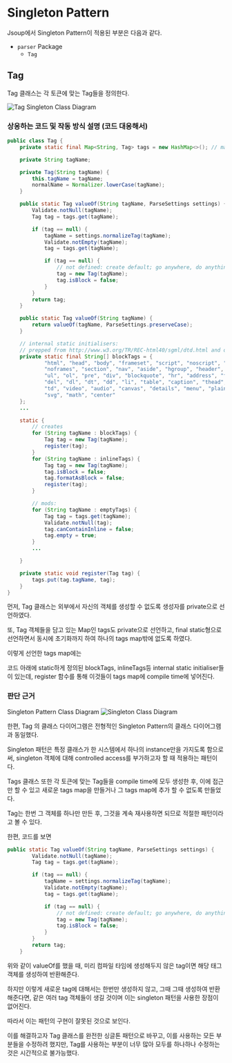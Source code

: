# Singleton Pattern

Jsoup에서 Singleton Pattern이 적용된 부분은 다음과 같다.
- `parser` Package
  - `Tag`

## Tag

Tag 클래스는 각 토큰에 맞는 Tag들을 정의한다.

![Tag Singleton Class Diagram](https://user-images.githubusercontent.com/47529632/70221178-3aa4e700-178b-11ea-81be-250240571ff6.PNG)


### 상응하는 코드 및 작동 방식 설명 (코드 대응해서)

``` java 
public class Tag {
    private static final Map<String, Tag> tags = new HashMap<>(); // map of known tags

    private String tagName;

    private Tag(String tagName) {
        this.tagName = tagName;
        normalName = Normalizer.lowerCase(tagName);
    }

    public static Tag valueOf(String tagName, ParseSettings settings) {
        Validate.notNull(tagName);
        Tag tag = tags.get(tagName);

        if (tag == null) {
            tagName = settings.normalizeTag(tagName);
            Validate.notEmpty(tagName);
            tag = tags.get(tagName);

            if (tag == null) {
                // not defined: create default; go anywhere, do anything! (incl be inside a <p>)
                tag = new Tag(tagName);
                tag.isBlock = false;
            }
        }
        return tag;
    }

    public static Tag valueOf(String tagName) {
        return valueOf(tagName, ParseSettings.preserveCase);
    }

    // internal static initialisers:
    // prepped from http://www.w3.org/TR/REC-html40/sgml/dtd.html and other sources
    private static final String[] blockTags = {
            "html", "head", "body", "frameset", "script", "noscript", "style", "meta", "link", "title", "frame",
            "noframes", "section", "nav", "aside", "hgroup", "header", "footer", "p", "h1", "h2", "h3", "h4", "h5", "h6",
            "ul", "ol", "pre", "div", "blockquote", "hr", "address", "figure", "figcaption", "form", "fieldset", "ins",
            "del", "dl", "dt", "dd", "li", "table", "caption", "thead", "tfoot", "tbody", "colgroup", "col", "tr", "th",
            "td", "video", "audio", "canvas", "details", "menu", "plaintext", "template", "article", "main",
            "svg", "math", "center"
    };
    ...

    static {
        // creates
        for (String tagName : blockTags) {
            Tag tag = new Tag(tagName);
            register(tag);
        }
        for (String tagName : inlineTags) {
            Tag tag = new Tag(tagName);
            tag.isBlock = false;
            tag.formatAsBlock = false;
            register(tag);
        }

        // mods:
        for (String tagName : emptyTags) {
            Tag tag = tags.get(tagName);
            Validate.notNull(tag);
            tag.canContainInline = false;
            tag.empty = true;
        }
        ...

    } 

    private static void register(Tag tag) {
        tags.put(tag.tagName, tag);
    }
}
```

먼저, Tag 클래스는 외부에서 자신의 객체를 생성할 수 없도록 생성자를 private으로 선언하였다. 

또, Tag 객체들을 담고 있는 Map인 tags도 private으로 선언하고, final static형으로 선언하면서 동시에 초기화까지 하여 하나의 tags map밖에 없도록 하였다.

이렇게 선언한 tags map에는

코드 아래에 static하게 정의된 blockTags, inlineTags등 internal static initialiser들이 있는데,  register 함수를 통해 이것들이 tags map에 compile time에 넣어진다.

### 판단 근거

Singleton Pattern Class Diagram
![Singleton Class Diagram](https://user-images.githubusercontent.com/47529632/70222161-ef8bd380-178c-11ea-99a1-22ff34373677.PNG)


한편, Tag 의 클래스 다이어그램은 전형적인 Singleton Pattern의 클래스 다이어그램과 동일했다.

Singleton 패턴은 특정 클래스가 한 시스템에서 하나의 instance만을 가지도록 함으로써, singleton 객체에 대해 controlled access를 부가하고자 할 때 적용하는 패턴이다.

Tags 클래스 또한 각 토큰에 맞는 Tag들을 compile time에 모두 생성한 후, 이에 접근만 할 수 있고 새로운 tags map을 만들거나 그 tags map에 추가 할 수 없도록 만들었다.

Tag는 한번 그 객체를 하나만 만든 후, 그것을 계속 재사용하면 되므로 적절한 패턴이라고 볼 수 있다.

한편, 코드를 보면
``` java
public static Tag valueOf(String tagName, ParseSettings settings) {
        Validate.notNull(tagName);
        Tag tag = tags.get(tagName);

        if (tag == null) {
            tagName = settings.normalizeTag(tagName);
            Validate.notEmpty(tagName);
            tag = tags.get(tagName);

            if (tag == null) {
                // not defined: create default; go anywhere, do anything! (incl be inside a <p>)
                tag = new Tag(tagName);
                tag.isBlock = false;
            }
        }
        return tag;
    }
```

위와 같이 valueOf를 했을 때, 미리 컴파일 타임에 생성해두지 않은 tag이면 해당 태그 객체를 생성하여 반환해준다. 

하지만 이렇게 새로운 tag에 대해서는 한번만 생성하지 않고, 그때 그때 생성하여 반환해준다면, 같은 여러 tag 객체들이 생길 것이며 이는 singleton 패턴을 사용한 장점이 없어진다.

따라서 이는 패턴의 구현이 잘못된 것으로 보인다.

이를 해결하고자 Tag 클래스를 완전한 싱글톤 패턴으로 바꾸고, 이를 사용하는 모든 부분들을 수정하려 했지만, Tag를 사용하는 부분이 너무 많아 모두를 하나하나 수정하는 것은 시간적으로 불가능했다.